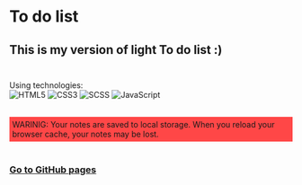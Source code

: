 # To do list 
## This is my version of light To do list :)<br><br>
Using technologies: <br>
![HTML5](https://img.shields.io/badge/HTML5-E34F26?style=for-the-badge&logo=html5&logoColor=white)
![CSS3](https://img.shields.io/badge/CSS3-1572B6?style=for-the-badge&logo=css3&logoColor=white)
![SCSS](https://img.shields.io/badge/SCSS-CC6699?style=for-the-badge&logo=sass&logoColor=white)
![JavaScript](https://img.shields.io/badge/JavaScript-F7DF1E?style=for-the-badge&logo=javascript&logoColor=black) <br><br>
<div style="background-color: #ff4747; padding: 5px;">
WARINIG: Your notes are saved to local storage. When you reload your browser cache, your notes may be lost.</div><br>

### [Go to GitHub pages](https://artishoc777.github.io/To_Do_List/)


